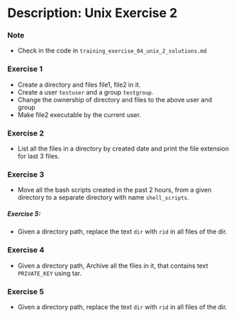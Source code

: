 # Description: Unix Exercise 2

### Note
* Check in the code in `training_exercise_04_unix_2_solutions.md`

### Exercise 1
* Create a directory and files file1, file2 in it.
* Create a user `testuser` and a group `testgroup`.
* Change the ownership of directory and files to the above user and group
* Make file2 executable by the current user.

### Exercise 2
* List all the files in a directory by created date and print the file extension for last 3 files.

### Exercise 3
* Move all the bash scripts created in the past 2 hours, from a given directory to a separate directory with name `shell_scripts`.
 
##### Exercise 5:
 * Given a directory path, replace the text `dir` with  `rid` in all files of the dir.
 
### Exercise 4
* Given a directory path, Archive all the files in it, that contains text `PRIVATE_KEY` using tar.

### Exercise 5
* Given a directory path, replace the text `dir` with  `rid` in all files of the dir.
